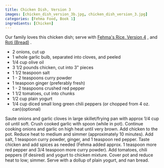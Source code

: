 ```yaml
---
title: Chicken Dish, Version 3
images: [chicken_dish_version_3b.jpg, chicken_dish_version_3.jpg]
categories: [Fehma Food, Book 1]
ingredients: [Chicken]
---
```



 Our family loves this
chicken dish; serve with 
[Fehma's Rice, Version 4](Fehmas_Rice_Version_4) , and 
[Roti (Bread)](/Roti_Bread) .

-   2 onions, cut up
-   1 whole garlic bulb, separated into cloves, and peeled
-   1/4 cup olive oil
-   3 1/2 pounds chicken, cut into 3" pieces
-   1 1/2 teaspoon salt
-   1 - 2 teaspoons curry powder
-   1 teaspoon ginger (preferably fresh)
-   1 - 2 teaspoons crushed red pepper
-   1 1/2 tomatoes, cut into chunks
-   1/2 cup plain yogurt
-   1/4 cup diced small long green chili peppers (or chopped from 4 oz.
    can)(optional)

Saute onions and garlic cloves in large skillet/frying pan with approx
1/4 cup oil until soft. Crush cooked garlic with spoon (while in pot).
Continue cooking onions and garlic on high heat until very brown. Add
chicken to the pot. Reduce heat to medium and simmer (approximately 10
minutes). Add salt, 1 teaspoon curry powder, ginger, and 1 teaspoon red
pepper. Taste chicken and add spices as needed (Fehma added approx. 1
teaspoon more red pepper and 3/4 teaspoon more curry powder). Add
tomatoes, chili peppers (if desired) and yogurt to chicken mixture.
Cover pot and reduce heat to low; simmer. Serve with a dollup of plain
yogurt, and nan bread.

 
